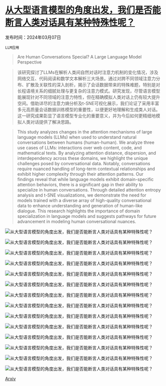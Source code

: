 # [从大型语言模型的角度出发，我们是否能断言人类对话具有某种特殊性呢？](https://arxiv.org/abs/2403.05045)

发布时间：2024年03月07日

`LLM应用`

> Are Human Conversations Special? A Large Language Model Perspective

> 该研究探讨了LLMs在解析人类间自然对话时注意力机制的变化情况，涉及网络交互、代码阅读和数学文本解析三大场景。通过对跨不同领域注意力分布、扩散及关联性的深入剖析，揭示了会话数据带来的特殊难题，特别是对长程语境关系的细腻处理与更复杂的注意力模式。研究发现，尽管语言模型能展现针对不同领域的注意力特性，但在精确模拟人类对话上仍有较大提升空间。借助详尽的注意力熵分析及t-SNE可视化展示，我们论证了采用丰富多元高质量会话数据训练模型的重要性，以便更好地理解和生成类人对话。这一研究成果彰显了语言模型专业化的重要意义，并为今后如何更精细地模拟人类对话提供了解决思路。

> This study analyzes changes in the attention mechanisms of large language models (LLMs) when used to understand natural conversations between humans (human-human). We analyze three use cases of LLMs: interactions over web content, code, and mathematical texts. By analyzing attention distance, dispersion, and interdependency across these domains, we highlight the unique challenges posed by conversational data. Notably, conversations require nuanced handling of long-term contextual relationships and exhibit higher complexity through their attention patterns. Our findings reveal that while language models exhibit domain-specific attention behaviors, there is a significant gap in their ability to specialize in human conversations. Through detailed attention entropy analysis and t-SNE visualizations, we demonstrate the need for models trained with a diverse array of high-quality conversational data to enhance understanding and generation of human-like dialogue. This research highlights the importance of domain specialization in language models and suggests pathways for future advancement in modeling human conversational nuances.

![从大型语言模型的角度出发，我们是否能断言人类对话具有某种特殊性呢？](../../../paper_images/2403.05045/attention-distance-difference-comparison.png)

![从大型语言模型的角度出发，我们是否能断言人类对话具有某种特殊性呢？](../../../paper_images/2403.05045/attention-distance-difference-by-layer-comparison.png)

![从大型语言模型的角度出发，我们是否能断言人类对话具有某种特殊性呢？](../../../paper_images/2403.05045/attention-distance-difference-by-head-comparison.png)

![从大型语言模型的角度出发，我们是否能断言人类对话具有某种特殊性呢？](../../../paper_images/2403.05045/entropy-all-domains.png)

![从大型语言模型的角度出发，我们是否能断言人类对话具有某种特殊性呢？](../../../paper_images/2403.05045/entropy-by-layer-excl-first-tok.png)

![从大型语言模型的角度出发，我们是否能断言人类对话具有某种特殊性呢？](../../../paper_images/2403.05045/entropy-by-head-excl-first-tok.png)

![从大型语言模型的角度出发，我们是否能断言人类对话具有某种特殊性呢？](../../../paper_images/2403.05045/weights-by-domain-combined.png)

![从大型语言模型的角度出发，我们是否能断言人类对话具有某种特殊性呢？](../../../paper_images/2403.05045/llama2-7b-combined-tsne.png)

![从大型语言模型的角度出发，我们是否能断言人类对话具有某种特殊性呢？](../../../paper_images/2403.05045/entropy-by-layer.png)

![从大型语言模型的角度出发，我们是否能断言人类对话具有某种特殊性呢？](../../../paper_images/2403.05045/entropy-by-head.png)

![从大型语言模型的角度出发，我们是否能断言人类对话具有某种特殊性呢？](../../../paper_images/2403.05045/example-conversation-entropy-by-token-37-4.png)

![从大型语言模型的角度出发，我们是否能断言人类对话具有某种特殊性呢？](../../../paper_images/2403.05045/example-web-entropy-by-token-37-4.png)

![从大型语言模型的角度出发，我们是否能断言人类对话具有某种特殊性呢？](../../../paper_images/2403.05045/example-code-entropy-by-token-37-4.png)

![从大型语言模型的角度出发，我们是否能断言人类对话具有某种特殊性呢？](../../../paper_images/2403.05045/example-math-entropy-by-token-37-4.png)

[Arxiv](https://arxiv.org/abs/2403.05045)